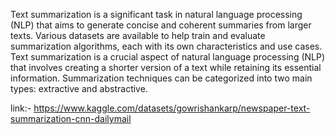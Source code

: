Text summarization is a significant task in natural language processing (NLP) that aims to generate concise and coherent summaries from larger texts. Various datasets are available to help train and evaluate summarization algorithms, each with its own characteristics and use cases.
Text summarization is a crucial aspect of natural language processing (NLP) that involves creating a shorter version of a text while retaining its essential information. Summarization techniques can be categorized into two main types: extractive and abstractive.



link:- https://www.kaggle.com/datasets/gowrishankarp/newspaper-text-summarization-cnn-dailymail

